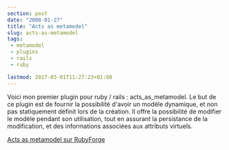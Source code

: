 ```yaml
---
section: post
date: "2008-01-27"
title: "Acts as metamodel"
slug: acts-as-metamodel
tags:
 - metamodel
 - plugins
 - rails
 - ruby

lastmod: 2017-03-01T11:27:23+01:00
---
```



Voici mon premier plugin pour ruby / rails : acts_as_metamodel. Le but de ce plugin est de fournir la possibilité d'avoir un modèle dynamique, et non pas statiquement définit lors de la création.
Il offre la possibilité de modifier le modèle pendant son utilisation, tout en assurant la persistance de la modification, et des informations associées aux attributs virtuels.

[Acts as metamodel sur RubyForge](http://rubyforge.org/projects/aamm/)
